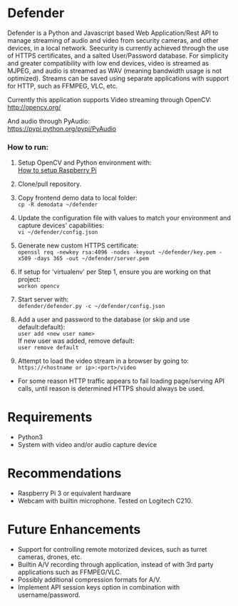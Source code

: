 # Defender
Defender is a Python and Javascript based Web Application/Rest API to manage streaming of audio and video from security cameras, and other devices, in a local network.
Seecurity is currently achieved through the use of HTTPS certificates, and a salted User/Password database. For simplicity and greater compatibility with low end devices, video is streamed as MJPEG, and audio is streamed as WAV (meaning bandwidth usage is not optimized).
Streams can be saved using separate applications with support for HTTP, such as FFMPEG, VLC, etc.

Currently this application supports Video streaming through OpenCV:  
http://opencv.org/

And audio through PyAudio:  
https://pypi.python.org/pypi/PyAudio

### How to run:
1. Setup OpenCV and Python environment with:  
[How to setup Raspberry Pi](howto_setup_rpi.md)

2. Clone/pull repository.

3. Copy frontend demo data to local folder:  
`cp -R demodata ~/defender`

4. Update the configuration file with values to match your environment and capture devices' capabilities:  
`vi ~/defender/config.json`

5. Generate new custom HTTPS certificate:  
`openssl req -newkey rsa:4096 -nodes -keyout ~/defender/key.pem -x509 -days 365 -out ~/defender/server.pem`

5. If setup for 'virtualenv' per Step 1, ensure you are working on that project:  
`workon opencv`

6. Start server with:  
`defender/defender.py -c ~/defender/config.json`

7. Add a user and password to the database (or skip and use default:default):  
`user add <new user name>`  
If new user was added, remove default:  
`user remove default`

7. Attempt to load the video stream in a browser by going to:  
`https://<hostname or ip>:<port>/video`

- For some reason HTTP traffic appears to fail loading page/serving API calls, until reason is determined HTTPS should always be used.

# Requirements
- Python3
- System with video and/or audio capture device

# Recommendations
- Raspberry Pi 3 or equivalent hardware
- Webcam with builtin microphone. Tested on Logitech C210.

# Future Enhancements
- Support for controlling remote motorized devices, such as turret cameras, drones, etc.
- Builtin A/V recording through application, instead of with 3rd party applications such as FFMPEG/VLC.
- Possibly additional compression formats for A/V.
- Implement API session keys option in combination with username/password.
